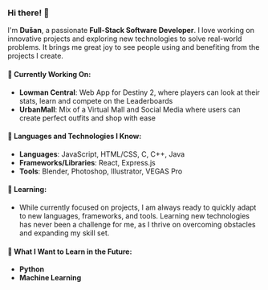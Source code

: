 ### Hi there! 👋

I'm **Dušan**, a passionate **Full-Stack Software Developer**. I love working on innovative projects and exploring new technologies to solve real-world problems. It brings me great joy to see people using and benefiting from the projects I create.


#### 🔭 Currently Working On:
- **Lowman Central**: Web App for Destiny 2, where players can look at their stats, learn and compete on the Leaderboards
- **UrbanMall**: Mix of a Virtual Mall and Social Media where users can create perfect outfits and shop with ease

#### 💬 Languages and Technologies I Know:
- **Languages**: JavaScript, HTML/CSS, C, C++, Java
- **Frameworks/Libraries**: React, Express.js
- **Tools**: Blender, Photoshop, Illustrator, VEGAS Pro

#### 🌱 Learning:
- While currently focused on projects, I am always ready to quickly adapt to new languages, frameworks, and tools. Learning new technologies has never been a challenge for me, as I thrive on overcoming obstacles and expanding my skill set.

#### 🚀 What I Want to Learn in the Future:
- **Python**
- **Machine Learning**
